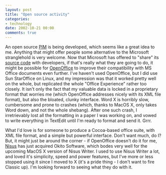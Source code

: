 ```yaml
---
layout: post
title: "Open source activity"
categories:
- technology
date: 2002-10-21 00:00
comments: true
---
```


<p>An open source <a href="http://www.siliconvalley.com/mld/siliconvalley/4327025.htm">PIM</a> is being developed, which seems like a great idea to me. Anything that might offer people some alternative to the Microsoft stranglehold is very welcome. Now that Microsoft has offered to "share" its <a href="http://www.microsoft.com/presspass/features/2001/may01/05-03csm.asp">source code</a> with developers, if that's really what they are going to do, it might be possible for <a href="http://www.openoffice.org">OpenOffice</a> to improve their compatibility with MS Office documents even further. I've haven't used OpenOffice, but I did use Sun StarOffice on Linux, and my impression was that it worked pretty well on the whole, but replicated the whole "Office Experience" rather too closely. It isn't only the fact that my valuable data is locked in a proprietary format that worries me (which OpenOffice addresses nicely with its XML file format), but also the bloated, clunky interface. Word X is horribly slow, cumbersome and prone to crashes (which, thanks to MacOS X, only takes Word down, and not the whole shebang). After one such crash, I  irretrievably lost all the formatting in a paper I was working on, and vowed to write everything in TextEdit until I'm ready to format and send it. Grrr.</p>

<p>What I'd love is for someone to produce a Cocoa-based office suite, with XML file format, and a simple but powerful interface. Don't want much, do I? But, it might just be around the corner - if OpenOffice doesn't do it for me, <a href="http://www.nisus.com">Nisus</a> has just acquired Okito Software, which bodes very well for the upcoming MacOS X version of Nisus Writer. I used to use Nisus Writer a lot, and loved it's simplicity, speed and power features, but I've more or less stopped using it since I moved to X (it's a pride thing - I don't want to fire Classic up). I'm looking forward to seeing what they do with it.</p>

